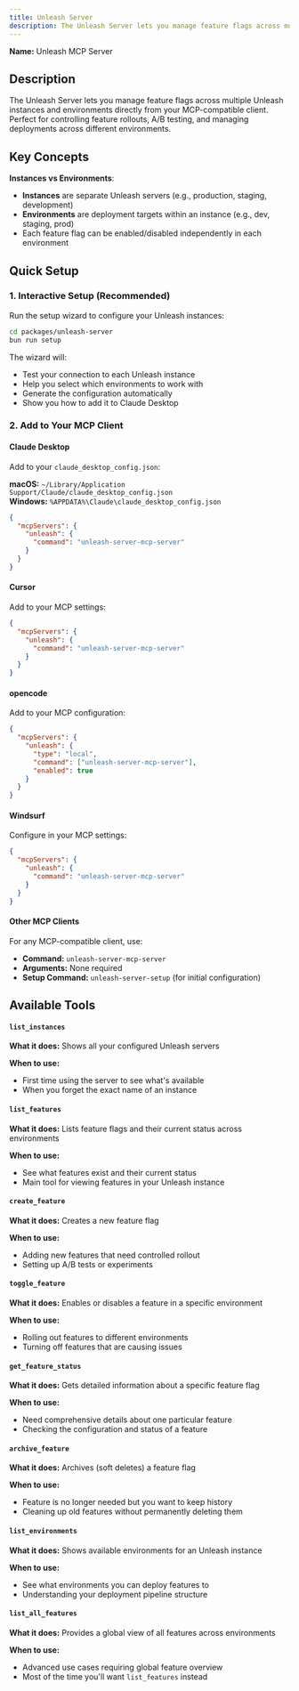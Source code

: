 ```yaml
---
title: Unleash Server
description: The Unleash Server lets you manage feature flags across multiple Unleash instances and environments directly from your MCP-compatible client. Perfect for controlling feature rollouts, A/B testing, and managing deployments across different environments.
---
```


**Name:** Unleash MCP Server

## Description

The Unleash Server lets you manage feature flags across multiple Unleash instances and environments directly from your MCP-compatible client. Perfect for controlling feature rollouts, A/B testing, and managing deployments across different environments.

## Key Concepts

**Instances vs Environments**: 
- **Instances** are separate Unleash servers (e.g., production, staging, development)
- **Environments** are deployment targets within an instance (e.g., dev, staging, prod)
- Each feature flag can be enabled/disabled independently in each environment

## Quick Setup

### 1. Interactive Setup (Recommended)

Run the setup wizard to configure your Unleash instances:

```bash
cd packages/unleash-server
bun run setup
```

The wizard will:
- Test your connection to each Unleash instance
- Help you select which environments to work with
- Generate the configuration automatically
- Show you how to add it to Claude Desktop

### 2. Add to Your MCP Client

#### Claude Desktop

Add to your `claude_desktop_config.json`:

**macOS:** `~/Library/Application Support/Claude/claude_desktop_config.json`  
**Windows:** `%APPDATA%\Claude\claude_desktop_config.json`

```json
{
  "mcpServers": {
    "unleash": {
      "command": "unleash-server-mcp-server"
    }
  }
}
```

#### Cursor

Add to your MCP settings:

```json
{
  "mcpServers": {
    "unleash": {
      "command": "unleash-server-mcp-server"
    }
  }
}
```

#### opencode

Add to your MCP configuration:

```json
{
  "mcpServers": {
    "unleash": {
      "type": "local",
      "command": ["unleash-server-mcp-server"],
      "enabled": true
    }
  }
}
```

#### Windsurf

Configure in your MCP settings:

```json
{
  "mcpServers": {
    "unleash": {
      "command": "unleash-server-mcp-server"
    }
  }
}
```

#### Other MCP Clients

For any MCP-compatible client, use:
- **Command:** `unleash-server-mcp-server`
- **Arguments:** None required
- **Setup Command:** `unleash-server-setup` (for initial configuration)

## Available Tools

#### `list_instances`
**What it does:** Shows all your configured Unleash servers

**When to use:** 
- First time using the server to see what's available
- When you forget the exact name of an instance

#### `list_features`
**What it does:** Lists feature flags and their current status across environments

**When to use:** 
- See what features exist and their current status
- Main tool for viewing features in your Unleash instance

#### `create_feature`
**What it does:** Creates a new feature flag

**When to use:** 
- Adding new features that need controlled rollout
- Setting up A/B tests or experiments

#### `toggle_feature`
**What it does:** Enables or disables a feature in a specific environment

**When to use:** 
- Rolling out features to different environments
- Turning off features that are causing issues

#### `get_feature_status`
**What it does:** Gets detailed information about a specific feature flag

**When to use:** 
- Need comprehensive details about one particular feature
- Checking the configuration and status of a feature

#### `archive_feature`
**What it does:** Archives (soft deletes) a feature flag

**When to use:** 
- Feature is no longer needed but you want to keep history
- Cleaning up old features without permanently deleting them

#### `list_environments`
**What it does:** Shows available environments for an Unleash instance

**When to use:** 
- See what environments you can deploy features to
- Understanding your deployment pipeline structure

#### `list_all_features`
**What it does:** Provides a global view of all features across environments

**When to use:** 
- Advanced use cases requiring global feature overview
- Most of the time you'll want `list_features` instead

